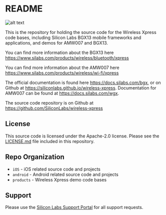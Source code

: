 README
======

![alt text](http://pages.silabs.com/rs/634-SLU-379/images/BGX-transparent-450x450.png)


This is the repository for holding the source code for the Wireless Xpress 
code bases, including Silicon Labs BGX13 mobile frameworks and applications, 
and demos for AMW007 and BGX13.

You can find more information about the BGX13 here
https://www.silabs.com/products/wireless/bluetooth/xpress

You can find more information about the AMW007 here
https://www.silabs.com/products/wireless/wi-fi/xpress

The official documentation is found here https://docs.silabs.com/bgx, or on
Github at https://siliconlabs.github.io/wireless-xpress.  Documentation for 
AMW007 can be found at https://docs.silabs.com/wgx.

The source code repository is on Github at
https://github.com/SiliconLabs/wireless-xpress

License
-------

This source code is licensed under the Apache-2.0 license. Please see the
[LICENSE.md](LICENSE.md) file included in this repository.

Repo Organization
-----------------

- `iOS` - iOS related source code and projects
- `android` - Android related source code and projects
- `products`  - Wireless Xpress demo code bases

Support
-------

Please use the [Silicon Labs Support Portal](https://www.silabs.com/support/)
for all support requests.
